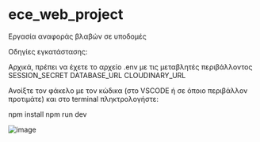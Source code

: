 # ece_web_project

Εργασία αναφοράς βλαβών σε υποδομές

Οδηγίες εγκατάστασης:

Αρχικά, πρέπει να έχετε το αρχείο .env με τις μεταβλητές περιβάλλοντος
SESSION_SECRET 
DATABASE_URL 
CLOUDINARY_URL

Ανοίξτε τον φάκελο με τον κώδικα (στο VSCODE ή σε όποιο περιβάλλον προτιμάτε) και στο terminal πληκτρολογήστε:

npm install
npm run dev

![image](https://github.com/vaggelisdrak/ece_web_project/assets/71725114/776c03fb-2c9c-41c9-8505-be0139984696)


